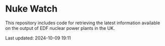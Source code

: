 # Nuke Watch

This repository includes code for retrieving the latest information available on the output of EDF nuclear power plants in the UK.

Last updated: 2024-10-09 19:11